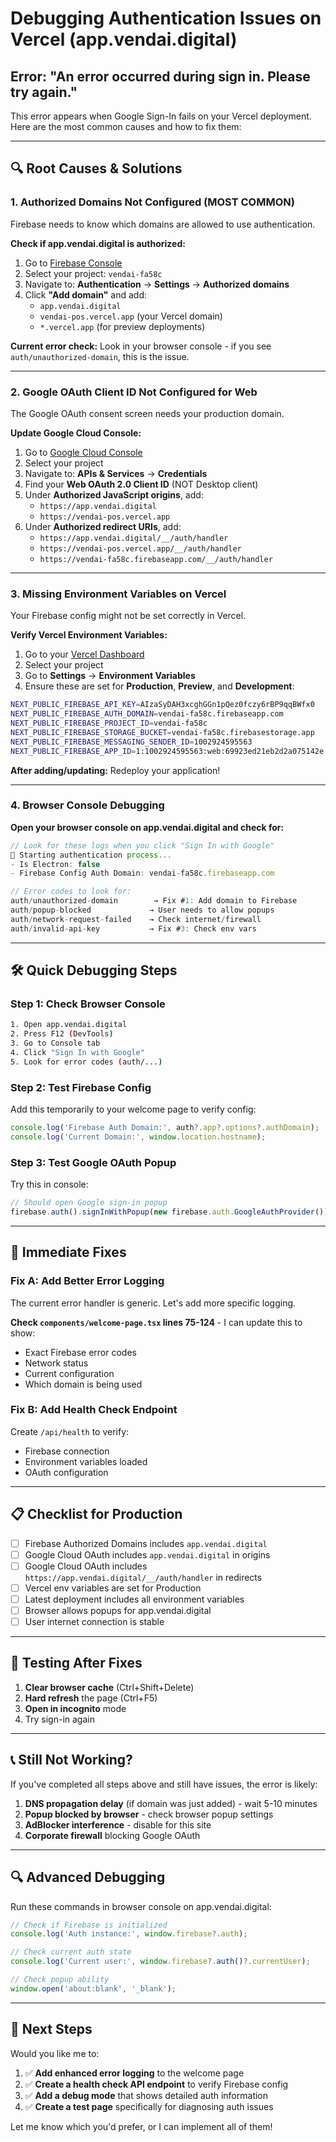 # Debugging Authentication Issues on Vercel (app.vendai.digital)

## Error: "An error occurred during sign in. Please try again."

This error appears when Google Sign-In fails on your Vercel deployment. Here are the most common causes and how to fix them:

---

## 🔍 **Root Causes & Solutions**

### 1. **Authorized Domains Not Configured (MOST COMMON)**

Firebase needs to know which domains are allowed to use authentication.

**Check if app.vendai.digital is authorized:**

1. Go to [Firebase Console](https://console.firebase.google.com/)
2. Select your project: `vendai-fa58c`
3. Navigate to: **Authentication** → **Settings** → **Authorized domains**
4. Click **"Add domain"** and add:
   - `app.vendai.digital`
   - `vendai-pos.vercel.app` (your Vercel domain)
   - `*.vercel.app` (for preview deployments)

**Current error check:** Look in your browser console - if you see `auth/unauthorized-domain`, this is the issue.

---

### 2. **Google OAuth Client ID Not Configured for Web**

The Google OAuth consent screen needs your production domain.

**Update Google Cloud Console:**

1. Go to [Google Cloud Console](https://console.cloud.google.com/)
2. Select your project
3. Navigate to: **APIs & Services** → **Credentials**
4. Find your **Web OAuth 2.0 Client ID** (NOT Desktop client)
5. Under **Authorized JavaScript origins**, add:
   - `https://app.vendai.digital`
   - `https://vendai-pos.vercel.app`
6. Under **Authorized redirect URIs**, add:
   - `https://app.vendai.digital/__/auth/handler`
   - `https://vendai-pos.vercel.app/__/auth/handler`
   - `https://vendai-fa58c.firebaseapp.com/__/auth/handler`

---

### 3. **Missing Environment Variables on Vercel**

Your Firebase config might not be set correctly in Vercel.

**Verify Vercel Environment Variables:**

1. Go to your [Vercel Dashboard](https://vercel.com/dashboard)
2. Select your project
3. Go to **Settings** → **Environment Variables**
4. Ensure these are set for **Production**, **Preview**, and **Development**:

```bash
NEXT_PUBLIC_FIREBASE_API_KEY=AIzaSyDAH3xcghGGn1pQez0fczy6rBP9qqBWfx0
NEXT_PUBLIC_FIREBASE_AUTH_DOMAIN=vendai-fa58c.firebaseapp.com
NEXT_PUBLIC_FIREBASE_PROJECT_ID=vendai-fa58c
NEXT_PUBLIC_FIREBASE_STORAGE_BUCKET=vendai-fa58c.firebasestorage.app
NEXT_PUBLIC_FIREBASE_MESSAGING_SENDER_ID=1002924595563
NEXT_PUBLIC_FIREBASE_APP_ID=1:1002924595563:web:69923ed21eb2d2a075142e
```

**After adding/updating:** Redeploy your application!

---

### 4. **Browser Console Debugging**

**Open your browser console on app.vendai.digital and check for:**

```javascript
// Look for these logs when you click "Sign In with Google"
🚀 Starting authentication process...
- Is Electron: false
- Firebase Config Auth Domain: vendai-fa58c.firebaseapp.com

// Error codes to look for:
auth/unauthorized-domain        → Fix #1: Add domain to Firebase
auth/popup-blocked             → User needs to allow popups
auth/network-request-failed    → Check internet/firewall
auth/invalid-api-key           → Fix #3: Check env vars
```

---

## 🛠️ **Quick Debugging Steps**

### Step 1: Check Browser Console
```bash
1. Open app.vendai.digital
2. Press F12 (DevTools)
3. Go to Console tab
4. Click "Sign In with Google"
5. Look for error codes (auth/...)
```

### Step 2: Test Firebase Config
Add this temporarily to your welcome page to verify config:

```typescript
console.log('Firebase Auth Domain:', auth?.app?.options?.authDomain);
console.log('Current Domain:', window.location.hostname);
```

### Step 3: Test Google OAuth Popup
Try this in console:
```javascript
// Should open Google sign-in popup
firebase.auth().signInWithPopup(new firebase.auth.GoogleAuthProvider())
```

---

## 🔧 **Immediate Fixes**

### Fix A: Add Better Error Logging

The current error handler is generic. Let's add more specific logging.

**Check `components/welcome-page.tsx` lines 75-124** - I can update this to show:
- Exact Firebase error codes
- Network status
- Current configuration
- Which domain is being used

### Fix B: Add Health Check Endpoint

Create `/api/health` to verify:
- Firebase connection
- Environment variables loaded
- OAuth configuration

---

## 📋 **Checklist for Production**

- [ ] Firebase Authorized Domains includes `app.vendai.digital`
- [ ] Google Cloud OAuth includes `app.vendai.digital` in origins
- [ ] Google Cloud OAuth includes `https://app.vendai.digital/__/auth/handler` in redirects
- [ ] Vercel env variables are set for Production
- [ ] Latest deployment includes all environment variables
- [ ] Browser allows popups for app.vendai.digital
- [ ] User internet connection is stable

---

## 🚀 **Testing After Fixes**

1. **Clear browser cache** (Ctrl+Shift+Delete)
2. **Hard refresh** the page (Ctrl+F5)
3. **Open in incognito** mode
4. Try sign-in again

---

## 📞 **Still Not Working?**

If you've completed all steps above and still have issues, the error is likely:

1. **DNS propagation delay** (if domain was just added) - wait 5-10 minutes
2. **Popup blocked by browser** - check browser popup settings
3. **AdBlocker interference** - disable for this site
4. **Corporate firewall** blocking Google OAuth

---

## 🔍 **Advanced Debugging**

Run these commands in browser console on app.vendai.digital:

```javascript
// Check if Firebase is initialized
console.log('Auth instance:', window.firebase?.auth);

// Check current auth state
console.log('Current user:', window.firebase?.auth()?.currentUser);

// Check popup ability
window.open('about:blank', '_blank');
```

---

## 📝 **Next Steps**

Would you like me to:

1. ✅ **Add enhanced error logging** to the welcome page
2. ✅ **Create a health check API endpoint** to verify Firebase config
3. ✅ **Add a debug mode** that shows detailed auth information
4. ✅ **Create a test page** specifically for diagnosing auth issues

Let me know which you'd prefer, or I can implement all of them!
